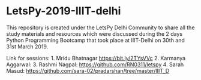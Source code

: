 # LetsPy-2019-IIIT-delhi
This repository is created under the LetsPy Delhi Community to share all the study materials and resources which were discussed during the 2 days Python Programming Bootcamp that took place at IIIT-Delhi on 30th and 31st March 2019.

Link for sessions: 
      1. Mridu Bhatnagar https://bit.ly/2TYsVVc
      2. Karmanya Aggarwal: 
      3. Rashmi Nagpal: https://github.com/RN0311/letspy
      4. Sarah Masud: https://github.com/sara-02/pradarshan/tree/master/IIIT_D
